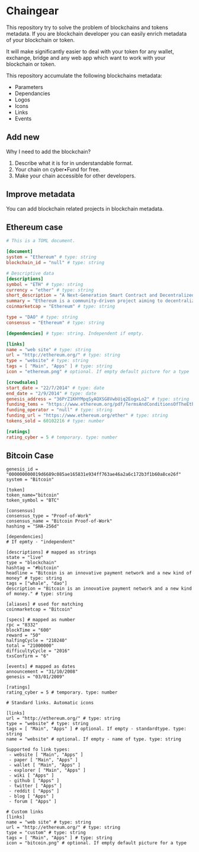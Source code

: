 # Chaingear

This repository try to solve the problem of blockchains and tokens metadata.
If you are blockchain developer you can easily enrich metadata of your blockchain or token.

It will make significantly easier to deal with your token for any wallet, exchange, bridge and any web app which want to work with your blockchain or token.

This repository accumulate the following blockchains metadata:
- Parameters
- Dependancies
- Logos
- Icons
- Links
- Events

## Add new

Why I need to add the blockchain?

1. Describe what it is for in understandable format.
2. Your chain on cyber•Fund for free.
3. Make your chain accessible for other developers.

## Improve metadata
You can add blockchain related projects in blockchain metadata.

## Ethereum case
```toml
# This is a TOML document.

[document]
system = "Ethereum" # type: string
blockchain_id = "null" # type: string

# Descriptive data
[descriptions]
symbol = "ETH" # type: string
currency = "ether" # type: string
short_description = "A Next-Generation Smart Contract and Decentralized Application Platform" # type: string
summary = "Ethereum is a community-driven project aiming to decentralize the internet and return it to its democratic roots. It is a platform for building and running applications which do not need to rely on trust and cannot be controlled by any central authority." # type: string
coinmarketcap = "Ethereum" # type: string

type = "DAO" # type: string
consensus = "Ethereum" # type: string

[dependencies] # type: string. Independent if empty.

[links]
name = "web site" # type: string
url = "http://ethereum.org/" # type: string
type = "website" # type: string
tags = [ "Main", "Apps" ] # type: string
icon = "ethereum.png" # optional. If empty default picture for a type

[crowdsales]
start_date = "22/7/2014" # type: date
end_date = "2/9/2014" # type: date
genesis_address = "36PrZ1KHYMpqSyAQXSG8VwbUiq2EogxLo2" # type: string
funding_tems = "https://www.ethereum.org/pdf/TermsAndConditionsOfTheEthereumGenesisSale.pdf" # type: string
funding_operator = "null" # type: string
funding_url = "https://www.ethereum.org/ether" # type: string
tokens_sold = 60102216 # type: number

[ratings]
rating_cyber = 5 # temporary. type: number

```

## Bitcoin Case
```
genesis_id = "000000000019d6689c085ae165831e934ff763ae46a2a6c172b3f1b60a8ce26f"
system = "Bitcoin"

[token]
token_name="bitcoin"
token_symbol = "BTC"

[consensus]
consensus_type = "Proof-of-Work"
consensus_name = "Bitcoin Proof-of-Work"
hashing = "SHA-256d"

[dependencies]
# If epmty - "independent"

[descriptions] # mapped as strings
state = "live"
type = "blockchain"
hashtag = "#bitcoin"
headline = "Bitcoin is an innovative payment network and a new kind of money" # type: string
tags = ["whale", "dao"]
description = "Bitcoin is an innovative payment network and a new kind of money." # type: string

[aliases] # used for matching
coinmarketcap = "Bitcoin"

[specs] # mapped as number
rpc = "8332"
blockTime = "600"
reward = "50"
halfingCycle = "210240"
total = "21000000"
difficultyCycle = "2016"
txsConfirm = "6"

[events] # mapped as dates
announcement = "31/10/2008"
genesis = "03/01/2009"

[ratings]
rating_cyber = 5 # temporary. type: number

# Standard links. Automatic icons

[links]
url = "http://ethereum.org/" # type: string
type = "website" # type: string
tags = [ "Main", "Apps" ] # optional. If empty - standardtype. type: string
name = "website" # optional. If empty - name of type. type: string

Supported fo link types:
 - website [ "Main", "Apps" ]
 - paper [ "Main", "Apps" ]
 - wallet [ "Main", "Apps" ]
 - explorer [ "Main", "Apps" ]
 - wiki [ "Apps" ]
 - github [ "Apps" ]
 - twitter [ "Apps" ] 
 - reddit [ "Apps" ]
 - blog [ "Apps" ]
 - forum [ "Apps" ]
 
# Custom links
[links]
name = "web site" # type: string
url = "http://ethereum.org/" # type: string
type = "custom" # type: string
tags = [ "Main", "Apps" ] # type: string
icon = "bitcoin.png" # optional. If empty default picture for a type

```
